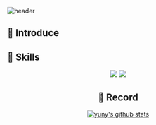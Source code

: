 ![header](https://capsule-render.vercel.app/api?type=soft&color=gradient&height=300&section=header&text=WELCOME&fontSize=90&animation=scaleIn)

## 💬 Introduce 


## 🌳 Skills
<div align="center">

<img src="https://img.shields.io/badge/Python-3766AB?style=flat-square&logo=Python&logoColor=white"/>
<img src="https://img.shields.io/badge/Dart-0175C2?style=flat-square&logo=dart&logoColor=white" />

## 🌱 Record

 [![yuny's github stats](https://github-readme-stats.vercel.app/api?username=yuny0404)](https://github.com/anuraghazra/github-readme-stats)

<!--
**yuny0404/yuny0404** is a ✨ _special_ ✨ repository because its `README.md` (this file) appears on your GitHub profile.

Here are some ideas to get you started:

- 🔭 I’m currently working on ...
- 🌱 I’m currently learning ...
- 👯 I’m looking to collaborate on ...
- 🤔 I’m looking for help with ...
- 💬 Ask me about ...
- 📫 How to reach me: ...
- 😄 Pronouns: ...
- ⚡ Fun fact: ...
-->
